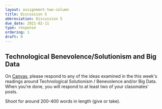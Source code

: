 ```yaml
---
layout: assignment-two-column
title: Discussion 5
abbreviation: Discussion 5
due_date: 2021-02-11
type: response
ordering: 1
draft: 0
---
```


## Technological Benevolence/Solutionism and Big Data
On <a href="https://canvas.northwestern.edu/courses/130544/discussion_topics/894011" target="_blank">Canvas</a>, please respond to any of the ideas examined in the this week's readings around Technological Solutionism / Benevolence and/or Big Data. When you're done, you will respond to at least two of your classmates’ posts.

Shoot for around 200-400 words in length (give or take). 
